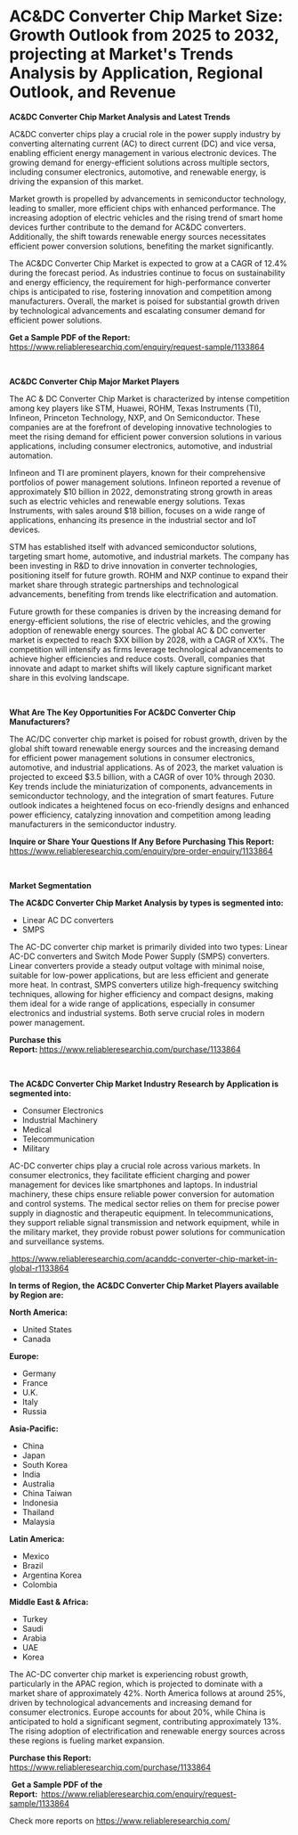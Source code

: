 <p><h1>AC&DC Converter Chip Market Size: Growth Outlook from 2025 to 2032, projecting at Market's Trends Analysis by Application, Regional Outlook, and Revenue</h1></p><p><strong>AC&DC Converter Chip Market Analysis and Latest Trends</strong></p>
<p><p>AC&DC converter chips play a crucial role in the power supply industry by converting alternating current (AC) to direct current (DC) and vice versa, enabling efficient energy management in various electronic devices. The growing demand for energy-efficient solutions across multiple sectors, including consumer electronics, automotive, and renewable energy, is driving the expansion of this market. </p><p>Market growth is propelled by advancements in semiconductor technology, leading to smaller, more efficient chips with enhanced performance. The increasing adoption of electric vehicles and the rising trend of smart home devices further contribute to the demand for AC&DC converters. Additionally, the shift towards renewable energy sources necessitates efficient power conversion solutions, benefiting the market significantly.</p><p>The AC&DC Converter Chip Market is expected to grow at a CAGR of 12.4% during the forecast period. As industries continue to focus on sustainability and energy efficiency, the requirement for high-performance converter chips is anticipated to rise, fostering innovation and competition among manufacturers. Overall, the market is poised for substantial growth driven by technological advancements and escalating consumer demand for efficient power solutions.</p></p>
<p><strong>Get a Sample PDF of the Report:&nbsp;</strong> <a href="https://www.reliableresearchiq.com/enquiry/request-sample/1133864?utm_campaign=2947&utm_medium=2&utm_source=Github&utm_content=ia&utm_term=25032025&utm_id=acdc-converter-chip">https://www.reliableresearchiq.com/enquiry/request-sample/1133864</a></p>
<p>&nbsp;</p>
<p><strong>AC&DC Converter Chip Major Market Players</strong></p>
<p><p>The AC & DC Converter Chip Market is characterized by intense competition among key players like STM, Huawei, ROHM, Texas Instruments (TI), Infineon, Princeton Technology, NXP, and On Semiconductor. These companies are at the forefront of developing innovative technologies to meet the rising demand for efficient power conversion solutions in various applications, including consumer electronics, automotive, and industrial automation.</p><p>Infineon and TI are prominent players, known for their comprehensive portfolios of power management solutions. Infineon reported a revenue of approximately $10 billion in 2022, demonstrating strong growth in areas such as electric vehicles and renewable energy solutions. Texas Instruments, with sales around $18 billion, focuses on a wide range of applications, enhancing its presence in the industrial sector and IoT devices.</p><p>STM has established itself with advanced semiconductor solutions, targeting smart home, automotive, and industrial markets. The company has been investing in R&D to drive innovation in converter technologies, positioning itself for future growth. ROHM and NXP continue to expand their market share through strategic partnerships and technological advancements, benefiting from trends like electrification and automation.</p><p>Future growth for these companies is driven by the increasing demand for energy-efficient solutions, the rise of electric vehicles, and the growing adoption of renewable energy sources. The global AC & DC converter market is expected to reach $XX billion by 2028, with a CAGR of XX%. The competition will intensify as firms leverage technological advancements to achieve higher efficiencies and reduce costs. Overall, companies that innovate and adapt to market shifts will likely capture significant market share in this evolving landscape.</p></p>
<p>&nbsp;</p>
<p><strong>What Are The Key Opportunities For AC&DC Converter Chip Manufacturers?</strong></p>
<p><p>The AC/DC converter chip market is poised for robust growth, driven by the global shift toward renewable energy sources and the increasing demand for efficient power management solutions in consumer electronics, automotive, and industrial applications. As of 2023, the market valuation is projected to exceed $3.5 billion, with a CAGR of over 10% through 2030. Key trends include the miniaturization of components, advancements in semiconductor technology, and the integration of smart features. Future outlook indicates a heightened focus on eco-friendly designs and enhanced power efficiency, catalyzing innovation and competition among leading manufacturers in the semiconductor industry.</p></p>
<p><strong>Inquire or Share Your Questions If Any Before Purchasing This Report:</strong> <a href="https://www.reliableresearchiq.com/enquiry/pre-order-enquiry/1133864?utm_campaign=2947&utm_medium=2&utm_source=Github&utm_content=ia&utm_term=25032025&utm_id=acdc-converter-chip">https://www.reliableresearchiq.com/enquiry/pre-order-enquiry/1133864</a></p>
<p>&nbsp;</p>
<p><strong>Market Segmentation</strong></p>
<p><strong>The AC&DC Converter Chip Market Analysis by types is segmented into:</strong></p>
<p><ul><li>Linear AC DC converters</li><li>SMPS</li></ul></p>
<p><p>The AC-DC converter chip market is primarily divided into two types: Linear AC-DC converters and Switch Mode Power Supply (SMPS) converters. Linear converters provide a steady output voltage with minimal noise, suitable for low-power applications, but are less efficient and generate more heat. In contrast, SMPS converters utilize high-frequency switching techniques, allowing for higher efficiency and compact designs, making them ideal for a wide range of applications, especially in consumer electronics and industrial systems. Both serve crucial roles in modern power management.</p></p>
<p><strong>Purchase this Report:&nbsp;</strong><a href="https://www.reliableresearchiq.com/purchase/1133864?utm_campaign=2947&utm_medium=2&utm_source=Github&utm_content=ia&utm_term=25032025&utm_id=acdc-converter-chip">https://www.reliableresearchiq.com/purchase/1133864</a></p>
<p>&nbsp;</p>
<p><strong>The AC&DC Converter Chip Market Industry Research by Application is segmented into:</strong></p>
<p><ul><li>Consumer Electronics</li><li>Industrial Machinery</li><li>Medical</li><li>Telecommunication</li><li>Military</li></ul></p>
<p><p>AC-DC converter chips play a crucial role across various markets. In consumer electronics, they facilitate efficient charging and power management for devices like smartphones and laptops. In industrial machinery, these chips ensure reliable power conversion for automation and control systems. The medical sector relies on them for precise power supply in diagnostic and therapeutic equipment. In telecommunications, they support reliable signal transmission and network equipment, while in the military market, they provide robust power solutions for communication and surveillance systems.</p></p>
<p><a href="https://www.reliableresearchiq.com/acanddc-converter-chip-market-in-global-r1133864?utm_campaign=2947&utm_medium=2&utm_source=Github&utm_content=ia&utm_term=25032025&utm_id=acdc-converter-chip">&nbsp;https://www.reliableresearchiq.com/acanddc-converter-chip-market-in-global-r1133864</a></p>
<p><strong>In terms of Region, the AC&DC Converter Chip Market Players available by Region are:</strong></p>
<p>
    <p> <strong> North America: </strong>
        <ul>
            <li>United States</li>
            <li>Canada</li>
        </ul>
        </p> 
    <p> <strong> Europe: </strong>
        <ul>
            <li>Germany</li>
            <li>France</li>
            <li>U.K.</li>
            <li>Italy</li>
            <li>Russia</li>
        </ul>
        </p> 
    <p> <strong> Asia-Pacific: </strong>
        <ul>
            <li>China</li>
            <li>Japan</li>
            <li>South Korea</li>
            <li>India</li>
            <li>Australia</li>
            <li>China Taiwan</li>
            <li>Indonesia</li>
            <li>Thailand</li>
            <li>Malaysia</li>
        </ul>
        </p> 
    <p> <strong> Latin America: </strong>
        <ul>
            <li>Mexico</li>
            <li>Brazil</li>
            <li>Argentina Korea</li>
            <li>Colombia</li>
        </ul>
        </p> 
    <p> <strong> Middle East & Africa: </strong>
        <ul>
            <li>Turkey</li>
            <li>Saudi</li>
            <li>Arabia</li>
            <li>UAE</li>
            <li>Korea</li>
        </ul>
    </p>
    </p>
<p><p>The AC-DC converter chip market is experiencing robust growth, particularly in the APAC region, which is projected to dominate with a market share of approximately 42%. North America follows at around 25%, driven by technological advancements and increasing demand for consumer electronics. Europe accounts for about 20%, while China is anticipated to hold a significant segment, contributing approximately 13%. The rising adoption of electrification and renewable energy sources across these regions is fueling market expansion.</p></p>
<p><strong>Purchase this Report: </strong><a href="https://www.reliableresearchiq.com/purchase/1133864?utm_campaign=2947&utm_medium=2&utm_source=Github&utm_content=ia&utm_term=25032025&utm_id=acdc-converter-chip">https://www.reliableresearchiq.com/purchase/1133864</a></p>
<p>&nbsp;<strong>Get a Sample PDF of the Report:&nbsp;&nbsp;</strong><a href="https://www.reliableresearchiq.com/enquiry/request-sample/1133864?utm_campaign=2947&utm_medium=2&utm_source=Github&utm_content=ia&utm_term=25032025&utm_id=acdc-converter-chip">https://www.reliableresearchiq.com/enquiry/request-sample/1133864</a></p>
<p><strong></strong></p>
<p>Check more reports on <a href="https://www.reliableresearchiq.com/?utm_campaign=2947&utm_medium=2&utm_source=Github&utm_content=ia&utm_term=25032025&utm_id=acdc-converter-chip">https://www.reliableresearchiq.com/</a></p>